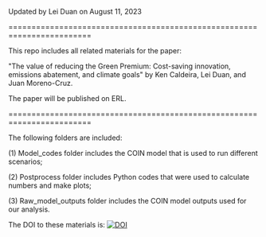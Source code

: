 Updated by Lei Duan on August 11, 2023


========================================================================

This repo includes all related materials for the paper: 

"The value of reducing the Green Premium: Cost-saving innovation, emissions abatement, and climate goals" by Ken Caldeira, Lei Duan, and Juan Moreno-Cruz. 

The paper will be published on ERL. 


========================================================================

The following folders are included:

(1) Model_codes folder includes the COIN model that is used to run different scenarios; 

(2) Postprocess folder includes Python codes that were used to calculate numbers and make plots;

(3) Raw_model_outputs folder includes the COIN model outputs used for our analysis. 

The DOI to these materials is: [![DOI](https://zenodo.org/badge/608207967.svg)](https://zenodo.org/badge/latestdoi/608207967)

